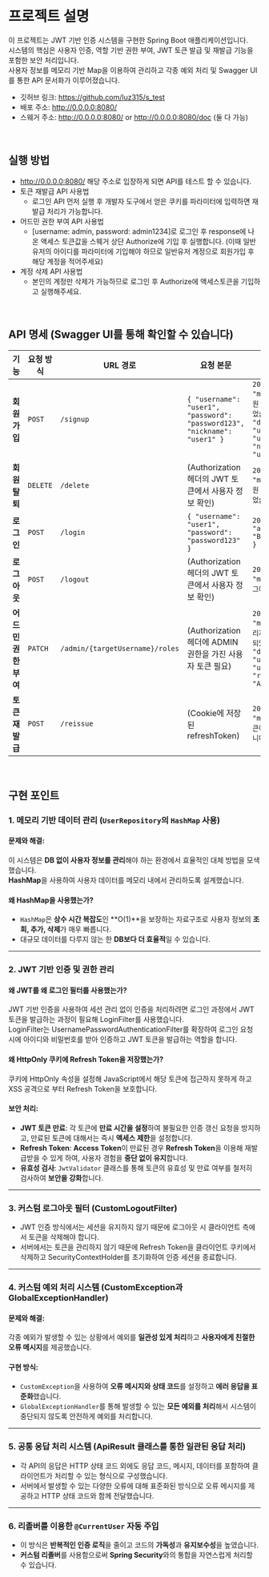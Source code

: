# 프로젝트 설명
이 프로젝트는 JWT 기반 인증 시스템을 구현한 Spring Boot 애플리케이션입니다. 
<br>
시스템의 핵심은 사용자 인증, 역할 기반 권한 부여, JWT 토큰 발급 및 재발급 기능을 포함한 보안 처리입니다.
<br>
사용자 정보를 메모리 기반 Map을 이용하여 관리하고 각종 예외 처리 및 Swagger UI를 통한 API 문서화가 이루어졌습니다.
<br>
- 깃허브 링크: https://github.com/luz315/s_test
- 배포 주소: http://0.0.0.0:8080/ 
- 스웨거 주소: http://0.0.0.0:8080/ or http://0.0.0.0:8080/doc (둘 다 가능)

<br>

## 실행 방법
- http://0.0.0.0:8080/ 해당 주소로 입장하게 되면 API를 테스트 할 수 있습니다.
- 토큰 재발급 API 사용법
  - 로그인 API 먼저 실행 후 개발자 도구에서 얻은 쿠키를 파라미터에 입력하면 재발급 처리가 가능합니다.
- 어드민 권한 부여 API 사용법
  - [username: admin, password: admin1234]로 로그인 후 response에 나온 액세스 토큰값을 스웨거 상단 Authorize에 기입 후 실행합니다. (이때 일반 유저의 아이디를 파라미터에 기입해야 하므로 일반유저 계정으로 회원가입 후 해당 계정을 적어주세요)
- 계정 삭제 API 사용법
  - 본인의 계정만 삭제가 가능하므로 로그인 후 Authorize에 액세스토큰을 기입하고 실행해주세요.

<br>

## API 명세 (Swagger UI를 통해 확인할 수 있습니다)
| **기능**           | **요청 방식** | **URL 경로**                  | **요청 본문**                                          | **응답 본문**                                                       |
|--------------------|---------------|-------------------------------|------------------------------------------------------|---------------------------------------------------------------------|
| **회원가입**        | `POST`        | `/signup`                      | `{ "username": "user1", "password": "password123", "nickname": "user1" }` | `200 OK: { "message": "회원 가입이 완료되었습니다.", "data": { "username": "user1", "nickname": "user1" }}` |
| **회원탈퇴**        | `DELETE`      | `/delete`                      | (Authorization 헤더의 JWT 토큰에서 사용자 정보 확인) | `200 OK: { "message": "회원 탈퇴가 완료되었습니다." }`               |
| **로그인**          | `POST`        | `/login`                       | `{ "username": "user1", "password": "password123" }` | `200 OK: { "accessToken": "Bearer <JWT>" }`                         |
| **로그아웃**        | `POST`        | `/logout`                      | (Authorization 헤더의 JWT 토큰에서 사용자 정보 확인) | `200 OK: { "message": "로그아웃 성공" }`                            |
| **어드민 권한 부여** | `PATCH`       | `/admin/{targetUsername}/roles` | (Authorization 헤더에 ADMIN 권한을 가진 사용자 토큰 필요) | `200 OK: { "message": "관리자 권한이 부여되었습니다.", "data": { "username": "user1", "role": "ADMIN" }}` |
| **토큰 재발급**     | `POST`        | `/reissue`                     | (Cookie에 저장된 refreshToken)                       | `200 OK: { "message": "토큰이 재발급되었습니다." }`                   |

<br>

## 구현 포인트

### 1. 메모리 기반 데이터 관리 (`UserRepository`의 `HashMap` 사용)

#### 문제와 해결:
이 시스템은 **DB 없이 사용자 정보를 관리**해야 하는 환경에서 효율적인 대체 방법을 모색했습니다.
<br>
**HashMap**을 사용하여 사용자 데이터를 메모리 내에서 관리하도록 설계했습니다.


#### 왜 HashMap을 사용했는가?
- `HashMap`은 **상수 시간 복잡도**인 **O(1)**을 보장하는 자료구조로 사용자 정보의 **조회, 추가, 삭제**가 매우 빠릅니다.
- 대규모 데이터를 다루지 않는 한 **DB보다 더 효율적**일 수 있습니다.

---

### 2. JWT 기반 인증 및 권한 관리

#### 왜 JWT를 왜 로그인 필터를 사용했는가?
JWT 기반 인증을 사용하여 세션 관리 없이 인증을 처리하려면 로그인 과정에서 JWT 토큰을 발급하는 과정이 필요해 LoginFilter를 사용했습니다.
<br>
LoginFilter는 UsernamePasswordAuthenticationFilter를 확장하여 로그인 요청 시에 아이디와 비밀번호를 받아 인증하고 JWT 토큰을 발급하는 역할을 합니다.

#### 왜 HttpOnly 쿠키에 Refresh Token을 저장했는가?
쿠키에 HttpOnly 속성을 설정해 JavaScript에서 해당 토큰에 접근하지 못하게 하고 XSS 공격으로 부터 Refresh Token을 보호합니다.

#### 보안 처리:
- **JWT 토큰 만료**: 각 토큰에 **만료 시간을 설정**하여 불필요한 인증 갱신 요청을 방지하고, 만료된 토큰에 대해서는 즉시 **액세스 제한**을 설정합니다.
- **Refresh Token**: **Access Token**이 만료된 경우 **Refresh Token**을 이용해 재발급받을 수 있게 하여, 사용자 경험을 **중단 없이 유지**합니다.
- **유효성 검사**: `JwtValidator` 클래스를 통해 토큰의 유효성 및 만료 여부를 철저히 검사하여 **보안을 강화**합니다.

---

### 3. 커스텀 로그아웃 필터 (CustomLogoutFilter)

- JWT 인증 방식에서는 세션을 유지하지 않기 때문에 로그아웃 시 클라이언트 측에서 토큰을 삭제해야 합니다. 
- 서버에서는 토큰을 관리하지 않기 때문에 Refresh Token을 클라이언트 쿠키에서 삭제하고 SecurityContextHolder를 초기화하여 인증 세션을 종료합니다.

---

### 4. 커스텀 예외 처리 시스템 (CustomException과 GlobalExceptionHandler)

#### 문제와 해결:
각종 예외가 발생할 수 있는 상황에서 예외를 **일관성 있게 처리**하고 **사용자에게 친절한 오류 메시지**를 제공했습니다. 

#### 구현 방식:
- `CustomException`을 사용하여 **오류 메시지와 상태 코드**를 설정하고 **에러 응답을 표준화**했습니다.
- `GlobalExceptionHandler`를 통해 발생할 수 있는 **모든 예외를 처리**해서 시스템이 중단되지 않도록 안전하게 예외를 처리합니다.

---

### 5. 공통 응답 처리 시스템 (ApiResult 클래스를 통한 일관된 응답 처리)

- 각 API의 응답은 HTTP 상태 코드 외에도 응답 코드, 메시지, 데이터를 포함하여 클라이언트가 처리할 수 있는 형식으로 구성했습니다.
- 서버에서 발생할 수 있는 다양한 오류에 대해 표준화된 방식으로 오류 메시지를 제공하고 HTTP 상태 코드와 함께 전달했습니다.

---

### **6. 리졸버를 이용한 `@CurrentUser` 자동 주입**

- 이 방식은 **반복적인 인증 로직**을 줄이고 코드의 **가독성**과 **유지보수성**을 높였습니다.
- **커스텀 리졸버**를 사용함으로써 **Spring Security**와의 통합을 자연스럽게 처리할 수 있습니다.

